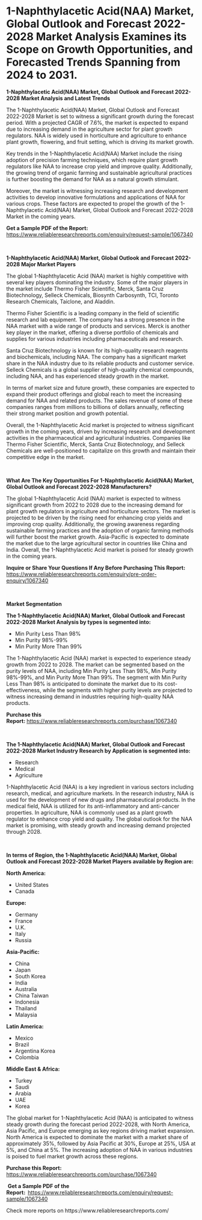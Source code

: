 <p><h1>1-Naphthylacetic Acid(NAA) Market, Global Outlook and Forecast 2022-2028 Market Analysis Examines its Scope on Growth Opportunities, and Forecasted Trends Spanning from 2024 to 2031.</h1></p><p><strong>1-Naphthylacetic Acid(NAA) Market, Global Outlook and Forecast 2022-2028 Market Analysis and Latest Trends</strong></p>
<p><p>The 1-Naphthylacetic Acid(NAA) Market, Global Outlook and Forecast 2022-2028 Market is set to witness a significant growth during the forecast period. With a projected CAGR of 7.6%, the market is expected to expand due to increasing demand in the agriculture sector for plant growth regulators. NAA is widely used in horticulture and agriculture to enhance plant growth, flowering, and fruit setting, which is driving its market growth.</p><p>Key trends in the 1-Naphthylacetic Acid(NAA) Market include the rising adoption of precision farming techniques, which require plant growth regulators like NAA to increase crop yield and improve quality. Additionally, the growing trend of organic farming and sustainable agricultural practices is further boosting the demand for NAA as a natural growth stimulant.</p><p>Moreover, the market is witnessing increasing research and development activities to develop innovative formulations and applications of NAA for various crops. These factors are expected to propel the growth of the 1-Naphthylacetic Acid(NAA) Market, Global Outlook and Forecast 2022-2028 Market in the coming years.</p></p>
<p><strong>Get a Sample PDF of the Report:&nbsp;</strong> <a href="https://www.reliableresearchreports.com/enquiry/request-sample/1067340">https://www.reliableresearchreports.com/enquiry/request-sample/1067340</a></p>
<p>&nbsp;</p>
<p><strong>1-Naphthylacetic Acid(NAA) Market, Global Outlook and Forecast 2022-2028 Major Market Players</strong></p>
<p><p>The global 1-Naphthylacetic Acid (NAA) market is highly competitive with several key players dominating the industry. Some of the major players in the market include Thermo Fisher Scientific, Merck, Santa Cruz Biotechnology, Selleck Chemicals, Biosynth Carbosynth, TCI, Toronto Research Chemicals, Taiclone, and Aladdin.</p><p>Thermo Fisher Scientific is a leading company in the field of scientific research and lab equipment. The company has a strong presence in the NAA market with a wide range of products and services. Merck is another key player in the market, offering a diverse portfolio of chemicals and supplies for various industries including pharmaceuticals and research.</p><p>Santa Cruz Biotechnology is known for its high-quality research reagents and biochemicals, including NAA. The company has a significant market share in the NAA industry due to its reliable products and customer service. Selleck Chemicals is a global supplier of high-quality chemical compounds, including NAA, and has experienced steady growth in the market.</p><p>In terms of market size and future growth, these companies are expected to expand their product offerings and global reach to meet the increasing demand for NAA and related products. The sales revenue of some of these companies ranges from millions to billions of dollars annually, reflecting their strong market position and growth potential.</p><p>Overall, the 1-Naphthylacetic Acid market is projected to witness significant growth in the coming years, driven by increasing research and development activities in the pharmaceutical and agricultural industries. Companies like Thermo Fisher Scientific, Merck, Santa Cruz Biotechnology, and Selleck Chemicals are well-positioned to capitalize on this growth and maintain their competitive edge in the market.</p></p>
<p>&nbsp;</p>
<p><strong>What Are The Key Opportunities For 1-Naphthylacetic Acid(NAA) Market, Global Outlook and Forecast 2022-2028 Manufacturers?</strong></p>
<p><p>The global 1-Naphthylacetic Acid (NAA) market is expected to witness significant growth from 2022 to 2028 due to the increasing demand for plant growth regulators in agriculture and horticulture sectors. The market is projected to be driven by the rising need for enhancing crop yields and improving crop quality. Additionally, the growing awareness regarding sustainable farming practices and the adoption of organic farming methods will further boost the market growth. Asia-Pacific is expected to dominate the market due to the large agricultural sector in countries like China and India. Overall, the 1-Naphthylacetic Acid market is poised for steady growth in the coming years.</p></p>
<p><strong>Inquire or Share Your Questions If Any Before Purchasing This Report:</strong> <a href="https://www.reliableresearchreports.com/enquiry/pre-order-enquiry/1067340">https://www.reliableresearchreports.com/enquiry/pre-order-enquiry/1067340</a></p>
<p>&nbsp;</p>
<p><strong>Market Segmentation</strong></p>
<p><strong>The 1-Naphthylacetic Acid(NAA) Market, Global Outlook and Forecast 2022-2028 Market Analysis by types is segmented into:</strong></p>
<p><ul><li>Min Purity Less Than 98%</li><li>Min Purity 98%-99%</li><li>Min Purity More Than 99%</li></ul></p>
<p><p>The 1-Naphthylacetic Acid (NAA) market is expected to experience steady growth from 2022 to 2028. The market can be segmented based on the purity levels of NAA, including Min Purity Less Than 98%, Min Purity 98%-99%, and Min Purity More Than 99%. The segment with Min Purity Less Than 98% is anticipated to dominate the market due to its cost-effectiveness, while the segments with higher purity levels are projected to witness increasing demand in industries requiring high-quality NAA products.</p></p>
<p><strong>Purchase this Report:&nbsp;</strong><a href="https://www.reliableresearchreports.com/purchase/1067340">https://www.reliableresearchreports.com/purchase/1067340</a></p>
<p>&nbsp;</p>
<p><strong>The 1-Naphthylacetic Acid(NAA) Market, Global Outlook and Forecast 2022-2028 Market Industry Research by Application is segmented into:</strong></p>
<p><ul><li>Research</li><li>Medical</li><li>Agriculture</li></ul></p>
<p><p>1-Naphthylacetic Acid (NAA) is a key ingredient in various sectors including research, medical, and agriculture markets. In the research industry, NAA is used for the development of new drugs and pharmaceutical products. In the medical field, NAA is utilized for its anti-inflammatory and anti-cancer properties. In agriculture, NAA is commonly used as a plant growth regulator to enhance crop yield and quality. The global outlook for the NAA market is promising, with steady growth and increasing demand projected through 2028.</p></p>
<p>&nbsp;</p>
<p><strong>In terms of Region, the 1-Naphthylacetic Acid(NAA) Market, Global Outlook and Forecast 2022-2028 Market Players available by Region are:</strong></p>
<p>
    <p> <strong> North America: </strong>
        <ul>
            <li>United States</li>
            <li>Canada</li>
        </ul>
        </p> 
    <p> <strong> Europe: </strong>
        <ul>
            <li>Germany</li>
            <li>France</li>
            <li>U.K.</li>
            <li>Italy</li>
            <li>Russia</li>
        </ul>
        </p> 
    <p> <strong> Asia-Pacific: </strong>
        <ul>
            <li>China</li>
            <li>Japan</li>
            <li>South Korea</li>
            <li>India</li>
            <li>Australia</li>
            <li>China Taiwan</li>
            <li>Indonesia</li>
            <li>Thailand</li>
            <li>Malaysia</li>
        </ul>
        </p> 
    <p> <strong> Latin America: </strong>
        <ul>
            <li>Mexico</li>
            <li>Brazil</li>
            <li>Argentina Korea</li>
            <li>Colombia</li>
        </ul>
        </p> 
    <p> <strong> Middle East & Africa: </strong>
        <ul>
            <li>Turkey</li>
            <li>Saudi</li>
            <li>Arabia</li>
            <li>UAE</li>
            <li>Korea</li>
        </ul>
    </p>
    </p>
<p><p>The global market for 1-Naphthylacetic Acid (NAA) is anticipated to witness steady growth during the forecast period 2022-2028, with North America, Asia Pacific, and Europe emerging as key regions driving market expansion. North America is expected to dominate the market with a market share of approximately 35%, followed by Asia Pacific at 30%, Europe at 25%, USA at 5%, and China at 5%. The increasing adoption of NAA in various industries is poised to fuel market growth across these regions.</p></p>
<p><strong>Purchase this Report: </strong><a href="https://www.reliableresearchreports.com/purchase/1067340">https://www.reliableresearchreports.com/purchase/1067340</a></p>
<p>&nbsp;<strong>Get a Sample PDF of the Report:&nbsp;&nbsp;</strong><a href="https://www.reliableresearchreports.com/enquiry/request-sample/1067340">https://www.reliableresearchreports.com/enquiry/request-sample/1067340</a></p>
<p><strong></strong></p>
<p>Check more reports on https://www.reliableresearchreports.com/</p>